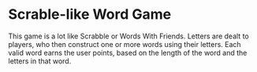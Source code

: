# Scrable-like Word Game

This game is a lot like Scrabble or Words With Friends. Letters are dealt to players, who then construct one or more words using their
letters. Each valid word earns the user points, based on the length of the word and the letters in that word. 
